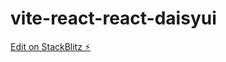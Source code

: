 # vite-react-react-daisyui

[Edit on StackBlitz ⚡️](https://stackblitz.com/edit/vite-react-daisyui-3fx123)
